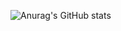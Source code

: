 ![Anurag's GitHub stats](https://github-readme-stats.vercel.app/api?username=PetrTech&theme=dark&show_icons=true)
